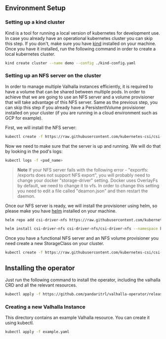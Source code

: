 ## Environment Setup
### Setting up a kind cluster
Kind is a tool for running a local version of kubernetes for development use. In case you already have an operational kubernetes cluster you can skip this step. If you don't, make sure you have [kind](https://kind.sigs.k8s.io/docs/user/quick-start/#installation) installed on your machine.
Once you have it installed, run the following command in order to create a local kubernetes cluster.

```bash
kind create cluster --name demo --config ./kind-config.yaml
```

### Setting up an NFS server on the cluster
In order to manage multiple Valhalla instances efficiently, it is required to have a volume that can be shared between multiple pods. In order to achieve that we are going to use an NFS server and a volume provisioner that will take advantage of this NFS server. Same as the previous step, you can skip this step if you already have a PersistentVolume provisioner installed on your cluster (if you are running in a cloud environment such as GCP for example).

First, we will install the NFS server:

```bash
kubectl create -f https://raw.githubusercontent.com/kubernetes-csi/csi-driver-nfs/master/deploy/example/nfs-provisioner/nfs-server.yaml
```
Now we need to make sure that the server is up and running. We will do that by looking in the pod's logs:

```bash
kubectl logs -f <pod_name>
```

> **Note**
> If your NFS server fails with the following error - "exportfs: /exports does not support NFS export", you will probably need to change your docker "storage-driver" setting.
> Docker uses OverlayFs by default, we need to change it to vfs. In order to change this setting you need to edit a file called "deamon.json" and then restart the daemon.

Once our NFS server is ready, we will install the provisioner using helm, so please make you have [helm](https://helm.sh/docs/intro/install/) installed on your machine.

```bash
helm repo add csi-driver-nfs https://raw.githubusercontent.com/kubernetes-csi/csi-driver-nfs/master/charts

helm install csi-driver-nfs csi-driver-nfs/csi-driver-nfs --namespace kube-system --version v3.1.0
```

Once you have a functional NFS server and an NFS volume provisioner you need create a new StorageClass on your cluster.

```bash
kubectl create -f https://raw.githubusercontent.com/kubernetes-csi/csi-driver-nfs/master/deploy/example/storageclass-nfs.yaml
```

## Installing the operator
Just run the following command to install the operator, including the valhalla CRD and all the relevant resources.

```bash
kubectl apply -f https://github.com/pandaritrl/valhalla-operator/releases/latest/download/valhalla-operator.yaml
```

### Creating a new Valhalla Instance
This directory contains an example Valhalla resource. You can create it using kubectl.

```bash
kubectl apply -f example.yaml
```
